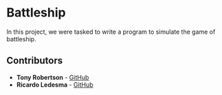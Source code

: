 # Battleship

In this project, we were tasked to write a program to simulate the game of battleship. 

## Contributors

* **Tony Robertson** - [GitHub](https://github.com/tonyr729)
* **Ricardo Ledesma** - [GitHub](https://github.com/RicardoL-AFati)
